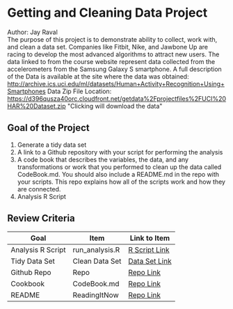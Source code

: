 # Getting and Cleaning Data Project
Author: Jay Raval <br />
The purpose of this project is to demonstrate ability to collect, work with, and clean a data set.
Companies like Fitbit, Nike, and Jawbone Up are racing to develop the most advanced algorithms to attract new users. The data linked to from the course website represent data collected from the accelerometers from the Samsung Galaxy S smartphone.
A full description of the Data is available at the site where the data was obtained:
http://archive.ics.uci.edu/ml/datasets/Human+Activity+Recognition+Using+Smartphones
Data Zip File Location: https://d396qusza40orc.cloudfront.net/getdata%2Fprojectfiles%2FUCI%20HAR%20Dataset.zip "Clicking will download the data"

## Goal of the Project
1. Generate a tidy data set 
2. A link to a Github repository with your script for performing the analysis 
3. A code book that describes the variables, the data, and any transformations or work that you performed to clean up the data called CodeBook.md. You should also include a README.md in the repo with your scripts. This repo explains how all of the scripts work and how they are connected.
4. Analysis R Script

## Review Criteria

Goal | Item | Link to Item
--- | --- | ---
Analysis R Script |  run_analysis.R |  [R Script Link](https://github.com/jayrravalcap/Getting_and_Cleaning_Data/blob/master/run_analysis.R "run_analysis.R")
Tidy Data Set |  Clean Data Set |  [Data Set Link](https://github.com/jayrravalcap/Getting_and_Cleaning_Data/blob/master/tidyData.txt "tidyData.txt")
Github Repo | Repo |  [Repo Link](https://github.com/jayrravalcap/Getting_and_Cleaning_Data "Click to go to Repo")
Cookbook | CodeBook.md |  [Repo Link](https://github.com/jayrravalcap/Getting_and_Cleaning_Data/blob/master/CodeBook.md "CodeBook.md")
README | ReadingItNow |  [Repo Link](https://github.com/jayrravalcap/Getting_and_Cleaning_Data/blob/master/README.md "README.md")

